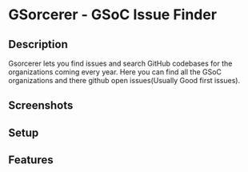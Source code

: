 # GSorcerer - GSoC Issue Finder

## Description
Gsorcerer lets you find issues and search GitHub codebases for the organizations coming every year. Here you can find all the GSoC organizations and there github open issues(Usually Good first issues).

## Screenshots

## Setup

## Features
